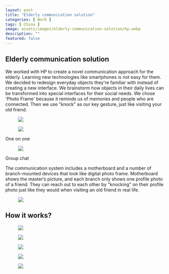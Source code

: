 ```yaml
---
layout: post
title: "Elderly communication solution"
categories: [ Work ]
tags: [ China ]
image: assets/images/elderly-communication-solution/hp.webp
description: ""
featured: false
---
```


##  Elderly communication solution

We worked with HP to create a novel communication approach for the elderly. Learning new technologies like smartphones is not easy for them. We decided to redesign everyday objects they're familiar with instead of creating a new interface. We brainstorm how objects in their daily lives can be transformed into special interfaces for their social needs. We chose 'Photo Frame' because it reminds us of memories and people who are connected. Then we use "knock" as our key gesture, just like visiting your old friend.

<figure>
    <img src="../assets/images/elderly-communication-solution/elderlycs-1.webp">
</figure>

<div class="container">
    <div class="row">
        <div class="col-sm">
            <figure>
                <img src="../assets/images/elderly-communication-solution/elderlycs-2.webp">
            </figure>
            <figcaption>One on one</figcaption>
        </div>
        <div class="col-sm">
            <figure>
                <img src="../assets/images/elderly-communication-solution/elderlycs-3.webp">
            </figure>
            <figcaption>Group chat</figcaption>
        </div>
    </div>
</div>

The communication system includes a motherboard and a number of branch-mounted devices that look like digital photo frame. Motherboard shows the master‘s picture, and each branch only shows one profile photo of a friend. They can reach out to each other by "knocking" on their profile photo just like they would when visiting an old friend in real life.

<figure>
    <img src="../assets/images/elderly-communication-solution/elderlycs-4.webp">
</figure>

## How it works?

<figure>
    <img src="../assets/images/elderly-communication-solution/elderlycs-5.webp">
</figure>

<div class="container">
    <div class="row">
        <div class="col-sm">
            <figure>
                <img src="../assets/images/elderly-communication-solution/elderlycs-6.webp">
            </figure>
        </div>
        <div class="col-sm">
            <figure>
                <img src="../assets/images/elderly-communication-solution/elderlycs-7.jpg">
            </figure>
        </div>
    </div>
    <div class="row">
        <div class="col-sm">
            <figure>
                <img src="../assets/images/elderly-communication-solution/elderlycs-8.webp">
            </figure>
        </div>
        <div class="col-sm">
            <figure>
                <img src="../assets/images/elderly-communication-solution/elderlycs-9.webp">
            </figure>
        </div>
    </div>
</div>
